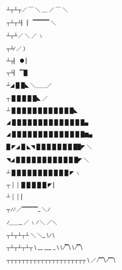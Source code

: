 ┴┬┴┬／ ￣ ＼ ＿ ／ ￣ ＼

┬┴┬┴▏         ▏      ▔▔▔▔  ＼ 

┴┬┴／   ＼    ／                     ﹨

┬┴∕                              ／           ）

┴┬▏                                   ●     ▏

┬┴▏                                            ▔█ 

┴◢ █ █◣                         ＼＿＿／

┬   █ █ █ █ █◣                        ／

┴   █ █ █ █ █ █ █ █ █ █ █ █◣

◢  █ █ █ █ █ █ █ █ █ █ █ █ █ █▄

◢  █ █ █ █ █ █ █ █ █ █ █ █ █ █▆▄

█  ◤◢ █ ◣◥ █ █ █ █ █ █ █ ██◤        ＼

◥◢ █ █ █ █ █ █ █ █ █ █ █ █◤             ＼

┴  █ █ █ █ █ █ █ █ █ █ █  ◤                   ﹨

┬  │            │ █ █ █ █  █  ◤                           ▏

┴  │             │                                                   ▏

┬   ∕              ∕            ／▔▔▔_  ＼                     ∕

​     ∕＿＿_  ／ ﹨      ∕                   ＼           ／＼

┬┴┬┴┬┴ ＼     ＼_                      \       ∕          \

┬┴┬┴┬┴┬            \ __ ___ _ \                   \ ∕▔\ \      ∕▔\

┬┬┬┬┬┬┬┬┬┬┬┬┬┬┬┬┬┬┬┬┬ \               ／  ∕▔\    ∕▔\